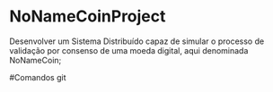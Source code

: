 # NoNameCoinProject
Desenvolver um Sistema Distribuído capaz de simular o processo de validação por consenso de uma moeda digital, aqui denominada NoNameCoin;


#Comandos git

